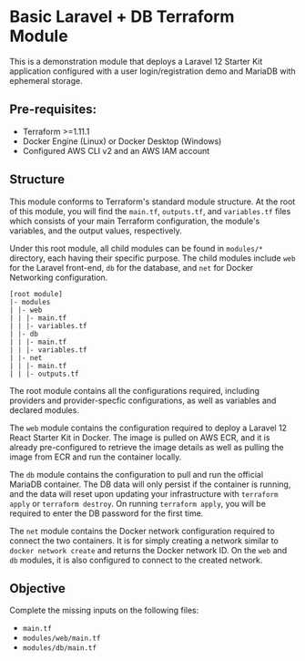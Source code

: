 # Basic Laravel + DB Terraform Module

This is a demonstration module that deploys a Laravel 12 Starter Kit application configured with a user login/registration demo and MariaDB with ephemeral storage.

## Pre-requisites:

* Terraform >=1.11.1
* Docker Engine (Linux) or Docker Desktop (Windows)
* Configured AWS CLI v2 and an AWS IAM account

## Structure

This module conforms to Terraform's standard module structure. At the root of this module, you will find the `main.tf`, `outputs.tf`, and `variables.tf` files which consists of your main Terraform configuration, the module's variables, and the output values, respectively.

Under this root module, all child modules can be found in `modules/*` directory, each having their specific purpose. The child modules include `web` for the Laravel front-end, `db` for the database, and `net` for Docker Networking configuration.

```
[root module]
|- modules
| |- web
| | |- main.tf
| | |- variables.tf
| |- db
| | |- main.tf
| | |- variables.tf
| |- net
| | |- main.tf
| | |- outputs.tf
```

The root module contains all the configurations required, including providers and provider-specfic configurations, as well as variables and declared modules.

The `web` module contains the configuration required to deploy a Laravel 12 React Starter Kit in Docker. The image is pulled on AWS ECR, and it is already pre-configured to retrieve the image details as well as pulling the image from ECR and run the container locally.

The `db` module contains the configuration to pull and run the official MariaDB container. The DB data will only persist if the container is running, and the data will reset upon updating your infrastructure with `terraform apply` or `terraform destroy`. On running `terraform apply`, you will be required to enter the DB password for the first time.

The `net` module contains the Docker network configuration required to connect the two containers. It is for simply creating a network similar to `docker network create` and returns the Docker network ID. On the `web` and `db` modules, it is also configured to connect to the created network.

## Objective

Complete the missing inputs on the following files:

* `main.tf`
* `modules/web/main.tf`
* `modules/db/main.tf`